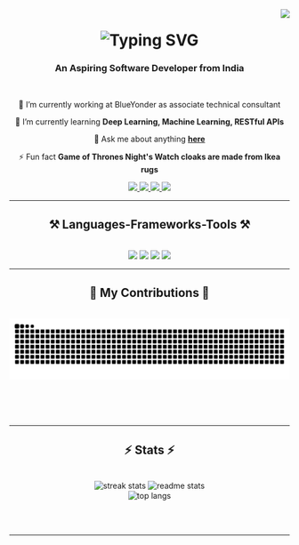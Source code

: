 <img align="right" src="https://visitor-badge.laobi.icu/badge?page_id=uvthegreat.uvthegreat" />

<h1 align="center">
    <img src="https://readme-typing-svg.herokuapp.com?font=Khand&weight=700&size=42&duration=500&pause=1000&color=883EDC&center=true&vCenter=true&repeat=true&random=true&width=450&lines=I'm+Utkarsh+Vishwakarma%F0%9F%91%8B;WUBBA+LUBBA+DUB-DUB!👋" alt="Typing SVG" />
</h1>

<h3 align="center">An Aspiring Software Developer from India</h3>

<br/>

<div align="center">
 
 🔭 I’m currently working at BlueYonder as associate technical consultant
 
 🌱 I’m currently learning **Deep Learning, Machine Learning, RESTful APIs**

💬 Ask me about anything **[here](https://github.com/uvthegreat/uvthegreat/issues)**

⚡ Fun fact **Game of Thrones Night's Watch cloaks are made from Ikea rugs**

 </div>
 
<div align="center"> 
  <a href="mailto:utkarshvishwakarma1411@gmail.com">
    <img src="https://img.shields.io/badge/Gmail-333333?style=for-the-badge&logo=gmail&logoColor=red" />
  </a>
  <a href="https://www.linkedin.com/in/utkarsh-vishwakarma/" target="_blank">
    <img src="https://img.shields.io/badge/LinkedIn-0077B5?style=for-the-badge&logo=linkedin&logoColor=white" target="_blank" />
  </a>
  <a href="https://utkarshvishwakarma.vercel.app/" target="_blank">
     <img src="https://img.shields.io/badge/Portfolio-883EDC?style=for-the-badge&logo=todoist&logoColor=white" target="_blank" /> <!-- sqlite, safari, google-chrome are other good icon options -->
  </a>
    <a href="https://leetcode.com/u/uvthegreat/" target="_blank">
     <img src="https://img.shields.io/badge/dynamic/json?style=for-the-badge&labelColor=black&color=%23ffa116&label=Solved&query=solved&url=https%3A%2F%2Fleetcode-badge.vercel.app%2Fapi%2Fusers%2Fuvthegreat&logo=leetcode&logoColor=yellow" target="_blank" />
</a>
</div>

 <hr/>
 
<h2 align="center">⚒️ Languages-Frameworks-Tools ⚒️</h2>
<br/>
<div align="center">
    <img src="https://skillicons.dev/icons?i=cpp,c,py,java,mysql,js" />
    <img src="https://skillicons.dev/icons?i=html,css,react,nodejs,express" />
    <img src="https://skillicons.dev/icons?i=git,github,vscode,pycharm,eclipse" />
    <img src="https://skillicons.dev/icons?i=autocad,blender,ps" />
     <br>
</div

<br/>
<hr/>

<div align="center">
  <h2>🐍 My Contributions 🐍</h2>
  <br>
   <picture>
  <source media="(prefers-color-scheme: dark)" srcset="https://raw.githubusercontent.com/uvthegreat/uvthegreat/output/github-contribution-grid-snake-dark.svg">
  <source media="(prefers-color-scheme: light)" srcset="https://raw.githubusercontent.com/uvthegreat/uvthegreat/output/github-contribution-grid-snake.svg">
  <img alt="github contribution grid snake animation" src="https://raw.githubusercontent.com/uvthegreat/uvthegreat/output/github-contribution-grid-snake.svg">
   </picture>
  
  <br/><br/><br/>
</div>

<hr/>

<h2 align="center">⚡ Stats ⚡</h2>
<br>
<div align=center>
  <img width=390 src="https://github-readme-stats.vercel.app/api?username=uvthegreat&theme=midnight-purple&show_icons=true&hide_border=true&count_private=true" alt="streak stats"/>
  <img width=390 src="https://github-readme-streak-stats.herokuapp.com/?user=uvthegreat&theme=midnight-purple&hide_border=true" alt="readme stats" />
  <br/>
  <img width=325 align="center" src="https://github-readme-stats.vercel.app/api/top-langs/?username=uvthegreat&theme=midnight-purple&show_icons=true&hide_border=true&layout=donut" alt="top langs" />

</div>

<br/><br/>

<hr/>

<br/>
